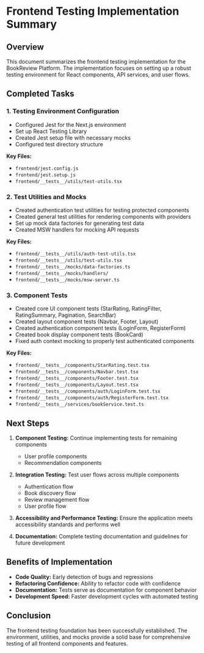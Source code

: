 # Frontend Testing Implementation Summary

## Overview

This document summarizes the frontend testing implementation for the BookReview Platform. The implementation focuses on setting up a robust testing environment for React components, API services, and user flows.

## Completed Tasks

### 1. Testing Environment Configuration

- Configured Jest for the Next.js environment
- Set up React Testing Library
- Created Jest setup file with necessary mocks
- Configured test directory structure

**Key Files:**
- `frontend/jest.config.js`
- `frontend/jest.setup.js`
- `frontend/__tests__/utils/test-utils.tsx`

### 2. Test Utilities and Mocks

- Created authentication test utilities for testing protected components
- Created general test utilities for rendering components with providers
- Set up mock data factories for generating test data
- Created MSW handlers for mocking API requests

**Key Files:**
- `frontend/__tests__/utils/auth-test-utils.tsx`
- `frontend/__tests__/utils/test-utils.tsx`
- `frontend/__tests__/mocks/data-factories.ts`
- `frontend/__tests__/mocks/handlers/`
- `frontend/__tests__/mocks/msw-server.ts`

### 3. Component Tests

- Created core UI component tests (StarRating, RatingFilter, RatingSummary, Pagination, SearchBar)
- Created layout component tests (Navbar, Footer, Layout)
- Created authentication component tests (LoginForm, RegisterForm)
- Created book display component tests (BookCard)
- Fixed auth context mocking to properly test authenticated components

**Key Files:**
- `frontend/__tests__/components/StarRating.test.tsx`
- `frontend/__tests__/components/Navbar.test.tsx`
- `frontend/__tests__/components/Footer.test.tsx`
- `frontend/__tests__/components/Layout.test.tsx`
- `frontend/__tests__/components/auth/LoginForm.test.tsx`
- `frontend/__tests__/components/auth/RegisterForm.test.tsx`
- `frontend/__tests__/services/bookService.test.ts`

## Next Steps

1. **Component Testing:** Continue implementing tests for remaining components
   - User profile components
   - Recommendation components

2. **Integration Testing:** Test user flows across multiple components
   - Authentication flow
   - Book discovery flow
   - Review management flow
   - User profile flow

3. **Accessibility and Performance Testing:** Ensure the application meets accessibility standards and performs well

4. **Documentation:** Complete testing documentation and guidelines for future development

## Benefits of Implementation

- **Code Quality:** Early detection of bugs and regressions
- **Refactoring Confidence:** Ability to refactor code with confidence
- **Documentation:** Tests serve as documentation for component behavior
- **Development Speed:** Faster development cycles with automated testing

## Conclusion

The frontend testing foundation has been successfully established. The environment, utilities, and mocks provide a solid base for comprehensive testing of all frontend components and features.
